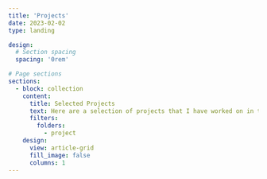 ```yaml
---
title: 'Projects'
date: 2023-02-02
type: landing

design:
  # Section spacing
  spacing: '0rem'

# Page sections
sections:
  - block: collection
    content:
      title: Selected Projects
      text: Here are a selection of projects that I have worked on in the domains of CV, CG, LLMs, GenAI, and ML/DL.
      filters:
        folders:
          - project
    design:
      view: article-grid
      fill_image: false
      columns: 1
---
```

